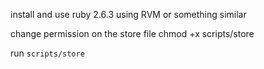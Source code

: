 install and use ruby 2.6.3 using RVM or something similar

change permission on the store file
chmod +x scripts/store

run `scripts/store`
